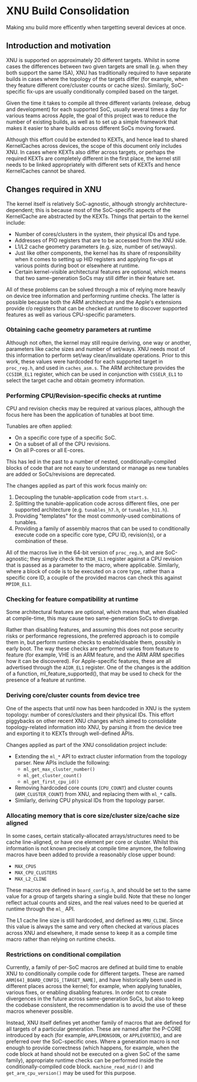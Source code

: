 # XNU Build Consolidation

Making xnu build more efficently when targetting several devices at once.

## Introduction and motivation

XNU is supported on approximately 20 different targets. Whilst in some cases the differences between two
given targets are small (e.g. when they both support the same ISA), XNU has traditionally required to have
separate builds in cases where the topology of the targets differ (for example, when they feature different
core/cluster counts or cache sizes). Similarly, SoC-specific fix-ups are usually conditionally compiled
based on the target.

Given the time it takes to compile all three different variants (release, debug and development) for each
supported SoC, usually several times a day for various teams across Apple, the goal of this project was to
reduce the number of existing builds, as well as to set up a simple framework that makes it easier to share
builds across different SoCs moving forward.

Although this effort could be extended to KEXTs, and hence lead to shared KernelCaches across devices, the
scope of this document only includes XNU. In cases where KEXTs also differ across targets, or perhaps the
required KEXTs are completely different in the first place, the kernel still needs to be linked
appropriately with different sets of KEXTs and hence KernelCaches cannot be shared.


## Changes required in XNU

The kernel itself is relatively SoC-agnostic, although strongly architecture-dependent; this is because most
of the SoC-specific aspects of the KernelCache are abstracted by the KEXTs. Things that pertain to the
kernel include:

* Number of cores/clusters in the system, their physical IDs and type.
* Addresses of PIO registers that are to be accessed from the XNU side.
* L1/L2 cache geometry parameters (e.g. size, number of set/ways).
* Just like other components, the kernel has its share of responsibility when it comes to setting up HID
registers and applying fix-ups at various points during boot or elsewhere at runtime.
* Certain kernel-visible architectural features are optional, which means that two same-generation SoCs may
still differ in their feature set.

All of these problems can be solved through a mix of relying more heavily on device tree information and
performing runtime checks. The latter is possible because both the ARM architecture and the Apple's
extensions provide r/o registers that can be checked at runtime to discover supported features as well as
various CPU-specific parameters.

### Obtaining cache geometry parameters at runtime

Although not often, the kernel may still require deriving, one way or another, parameters like cache sizes
and number of set/ways. XNU needs most of this information to perform set/way clean/invalidate operations.
Prior to this work, these values were hardcoded for each supported target in `proc_reg.h`, and used in
`caches_asm.s`. The ARM architecture provides the `CCSIDR_EL1` register, which can be used in conjunction
with `CSSELR_EL1` to select the target cache and obtain geometry information.


### Performing CPU/Revision-specific checks at runtime

CPU and revision checks may be required at various places, although the focus here has been the application
of tunables at boot time.

Tunables are often applied:

* On a specific core type of a specific SoC.
* On a subset of all of the CPU revisions.
* On all P-cores or all E-cores.

This has led in the past to a number of nested, conditionally-compiled blocks of code that are not easy to
understand or manage as new tunables are added or SoCs/revisions are deprecated.

The changes applied as part of this work focus mainly on:

1. Decoupling the tunable-application code from `start.s`.
2. Splitting the tunable-application code across different files, one per supported architecture (e.g.
`tunables_h7.h`, or `tunables_h11.h`).
3. Providing "templates" for the most commonly-used combinations of tunables.
4. Providing a family of assembly macros that can be used to conditionally execute code on a specific core
type, CPU ID, revision(s), or a combination of these.

All of the macros live in the 64-bit version of `proc_reg.h`, and are SoC-agnostic; they simply check the
`MIDR_EL1` register against a CPU revision that is passed as a parameter to the macro, where applicable.
Similarly, where a block of code is to be executed on a core type, rather than a specific core ID, a couple
of the provided macros can check this against `MPIDR_EL1`.


### Checking for feature compatibility at runtime

Some architectural features are optional, which means that, when disabled at compile-time, this may cause
two same-generation SoCs to diverge.


Rather than disabling features, and assuming this does not pose security risks or performance regressions,
the preferred approach is to compile them in, but perform runtime checks to enable/disable them, possibly in
early boot. The way these checks are performed varies from feature to feature (for example, VHE is an ARM
feature, and the ARM ARM specifies how it can be discovered). For Apple-specific features, these are all
advertised through the `AIDR_EL1` register. One of the changes is the addition of a function,
ml_feature_supported(), that may be used to check for the presence of a feature at runtime.


### Deriving core/cluster counts from device tree

One of the aspects that until now has been hardcoded in XNU is the system topology: number of cores/clusters
and their physical IDs. This effort piggybacks on other recent XNU changes which aimed to consolidate
topology-related information into XNU, by parsing it from the device tree and exporting it to KEXTs through
well-defined APIs.

Changes applied as part of the XNU consolidation project include:

* Extending the `ml_*` API to extract cluster information from the topology parser. New APIs include the following:
    * `ml_get_max_cluster_number()`
    * `ml_get_cluster_count()`
    * `ml_get_first_cpu_id()`
* Removing hardcoded core counts (`CPU_COUNT`) and cluster counts (`ARM_CLUSTER_COUNT`) from XNU, and
replacing them with `ml_*` calls.
* Similarly, deriving CPU physical IDs from the topology parser.


### Allocating memory that is core size/cluster size/cache size aligned

In some cases, certain statically-allocated arrays/structures need to be cache line-aligned, or have one
element per core or cluster. Whilst this information is not known precisely at compile time anymore, the
following macros have been added to provide a reasonably close upper bound:

* `MAX_CPUS`
* `MAX_CPU_CLUSTERS`
* `MAX_L2_CLINE`

These macros are defined in `board_config.h`, and should be set to the same value for a group of targets
sharing a single build. Note that these no longer reflect actual counts and sizes, and the real values need
to be queried at runtime through the `ml_` API.

The L1 cache line size is still hardcoded, and defined as `MMU_CLINE`. Since this value is always the same
and very often checked at various places across XNU and elsewhere, it made sense to keep it as a compile
time macro rather than relying on runtime checks.

### Restrictions on conditional compilation

Currently, a family of per-SoC macros are defined at build time to enable XNU to conditionally compile code
for different targets. These are named `ARM[64]_BOARD_CONFIG_[TARGET_NAME]`, and have historically been used
in different places across the kernel; for example, when applying tunables, various fixes, or enabling
disabling features. In order not to create divergences in the future across same-generation SoCs, but also
to keep the codebase consistent, the recommendation is to avoid the use of these macros whenever possible.

Instead, XNU itself defines yet another family of macros that are defined for all targets of a particular
generation. These are named after the P-CORE introduced by each (for example, `APPLEMONSOON`, or
`APPLEVORTEX`), and are preferred over the SoC-specific ones. Where a generation macro is not enough to
provide correctness (which happens, for example, when the code block at hand should not be executed on a
given SoC of the same family), appropriate runtime checks can be performed inside the conditionally-compiled
code block. `machine_read_midr()` and `get_arm_cpu_version()` may be used for this purpose.

